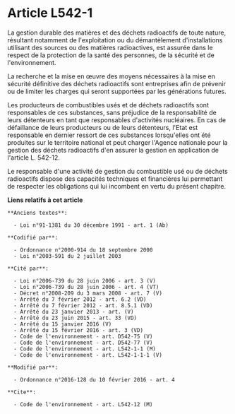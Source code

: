 # Article L542-1

La gestion durable des matières et des déchets radioactifs de toute nature, résultant notamment de l'exploitation ou du
démantèlement d'installations utilisant des sources ou des matières radioactives, est assurée dans le respect de la
protection de la santé des personnes, de la sécurité et de l'environnement. 

La recherche et la mise en œuvre des moyens nécessaires à la mise en sécurité définitive des déchets radioactifs sont
entreprises afin de prévenir ou de limiter les charges qui seront supportées par les générations futures. 

Les producteurs de combustibles usés et de déchets radioactifs sont responsables de ces substances, sans préjudice de la
responsabilité de leurs détenteurs en tant que responsables d'activités nucléaires. En cas de défaillance de leurs
producteurs ou de leurs détenteurs, l'Etat est responsable en dernier ressort de ces substances lorsqu'elles ont été
produites sur le territoire national et peut charger l'Agence nationale pour la gestion des déchets radioactifs d'en assurer
la gestion en application de l'article L. 542-12.

Le responsable d'une activité de gestion du combustible usé ou de déchets radioactifs dispose des capacités techniques et
financières lui permettant de respecter les obligations qui lui incombent en vertu du présent chapitre.

**Liens relatifs à cet article**

	**Anciens textes**:

	  - Loi n°91-1381 du 30 décembre 1991 - art. 1 (Ab)

	**Codifié par**:

	  - Ordonnance n°2000-914 du 18 septembre 2000
	  - Loi n°2003-591 du 2 juillet 2003

	**Cité par**:

	  - Loi n°2006-739 du 28 juin 2006 - art. 3 (V)
	  - Loi n°2006-739 du 28 juin 2006 - art. 4 (VT)
	  - Décret n°2008-209 du 3 mars 2008 - art. 7 (V)
	  - Arrêté du 7 février 2012 - art. 6.2 (VD)
	  - Arrêté du 7 février 2012 - art. 8.5.1 (VD)
	  - Arrêté du 23 janvier 2013 - art. (V)
	  - Arrêté du 23 juin 2015 - art. 33 (VD)
	  - Arrêté du 15 janvier 2016 (V)
	  - Arrêté du 15 février 2016 - art. 3 (VD)
	  - Code de l'environnement - art. D542-75 (V)
	  - Code de l'environnement - art. D542-77 (V)
	  - Code de l'environnement - art. L542-1-1 (M)
	  - Code de l'environnement - art. L542-1-1-1 (V)

	**Modifié par**:

	  - Ordonnance n°2016-128 du 10 février 2016 - art. 4

	**Cite**:

	  - Code de l'environnement - art. L542-12 (M)
